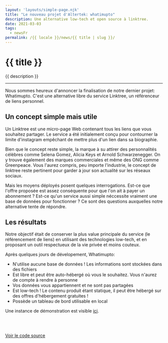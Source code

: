 ```yaml
---
layout: 'layouts/simple-page.njk'
title: "Le nouveau projet d'Altertek: whatimupto"
description: Une alternative low-tech et open source à linktree.
date: 2021-03-03
tags:
  - newsFr
permalink: /{{ locale }}/news/{{ title | slug }}/
---
```


<h1 class="section-title">{{ title }}</h1>

<p class="lead-text">{{ description }}</p>

<hr/>

Nous sommes heureux d'annoncer la finalisation de notre dernier projet: Whatimupto. C'est une alternative libre du service Linktree, un référenceur de liens personnel.

## Un concept simple mais utile

Un Linktree est une micro-page Web contenant tous les liens que vous souhaitez partager. Le service a été initialement conçu pour contourner la limite d'instagram empêchant de mettre plus d'un lien dans sa biographie.

Bien que le concept reste simple, la marque à su attirer des personnalités célèbres comme Selena Gomez, Alicia Keys et Arnold Schwarzenegger.
On y trouve également des marques commerciales et même des ONG comme Greenpeace. Vous l'aurez compris, peu importe l'industrie, le concept de linktree reste pertinent pour garder à jour son actualité sur les réseaux sociaux.



Mais les moyens déployés posent quelques interrogations. Est-ce que l'offre proposée est assez conséquente pour que l'on ait à payer un abonnement ? Est-ce qu'un service aussi simple néccessite vraiment une base de données pour fonctionner ?
Ce sont des questions auxquelles notre alternative tente de répondre.

## Les résultats

Notre objectif était de conserver la plus value principale du service (le référencement de liens) en utilisant des technologies low-tech, et en proposant un outil respectueux de la vie privée et moins couteux.

Après quelques jours de dévelopement, Whatimupto:
- N'utilise aucune base de données ! Les informations sont stockées dans des fichiers
- Est libre et peut être auto-hébergé où vous le souhaitez. Vous n'aurez de compte à rendre à personne
- Vos données vous appartiennent et ne sont pas partagées
- Est low-tech ! Le contenu produit étant statique, il peut être hébergé sur des offres d'hébergement gratuites !
- Possède un tableau de bord utilisable en local

Une instance de démonstration est visible [ici](https://altertek.github.io/whatimupto/).

<br/><br/>

<p class="text-center"><a class="btn btn-lg btn-altertek text-center" href="https://github.com/altertek/whatimupto" role="button" rel="noopener noreferrer" target="_blank">Voir le code source</a></p>
